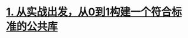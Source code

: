 # [1. 从实战出发，从0到1构建一个符合标准的公共库](https://www.bilibili.com/video/BV1rP411f7Wn?p=10&vd_source=a7089a0e007e4167b4a61ef53acc6f7e)

